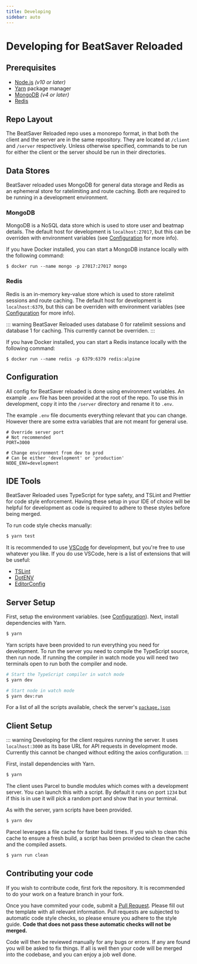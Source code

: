 ```yaml
---
title: Developing
sidebar: auto
---
```


# Developing for BeatSaver Reloaded

## Prerequisites
* [Node.js](https://nodejs.org/) *(v10 or later)*
* [Yarn](https://yarnpkg.com/) package manager
* [MongoDB](https://www.mongodb.com/) *(v4 or later)*
* [Redis](https://redis.io/)

## Repo Layout
The BeatSaver Reloaded repo uses a monorepo format, in that both the client and the server are in the same repository. They are located at `/client` and `/server` respectively. Unless otherwise specified, commands to be run for either the client or the server should be run in their directories.

## Data Stores
BeatSaver reloaded uses MongoDB for general data storage and Redis as an ephemeral store for ratelimiting and route caching. Both are required to be running in a development environment.

### MongoDB
MongoDB is a NoSQL data store which is used to store user and beatmap details. The default host for development is `localhost:27017`, but this can be overriden with environment variables (see [Configuration](#configuration) for more info).

If you have Docker installed, you can start a MongoDB instance locally with the following command:
```
$ docker run --name mongo -p 27017:27017 mongo
```

### Redis
Redis is an in-memory key-value store which is used to store ratelimit sessions and route caching. The default host for development is `localhost:6379`, but this can be overriden with environment variables (see [Configuration](#configuration) for more info).

::: warning
BeatSaver Reloaded uses database 0 for ratelimit sessions and database 1 for caching. This currently cannot be overriden.
:::

If you have Docker installed, you can start a Redis instance locally with the following command:
```
$ docker run --name redis -p 6379:6379 redis:alpine
```

## Configuration
All config for BeatSaver reloaded is done using environment variables. An example `.env` file has been provided at the root of the repo. To use this in development, copy it into the `/server` directory and rename it to `.env`.

The example `.env` file documents everything relevant that you can change. However there are some extra variables that are not meant for general use.

```env
# Override server port
# Not recommended
PORT=3000

# Change environment from dev to prod
# Can be either 'development' or 'production'
NODE_ENV=development
```

## IDE Tools
BeatSaver Reloaded uses TypeScript for type safety, and TSLint and Prettier for code style enforcement. Having these setup in your IDE of choice will be helpful for development as code is required to adhere to these styles before being merged.

To run code style checks manually:
```sh
$ yarn test
```

It is recommended to use [VSCode](https://code.visualstudio.com/) for development, but you're free to use whatever you like. If you do use VSCode, here is a list of extensions that will be useful:
* [TSLint](https://marketplace.visualstudio.com/items?itemName=ms-vscode.vscode-typescript-tslint-plugin)
* [DotENV](https://marketplace.visualstudio.com/items?itemName=mikestead.dotenv)
* [EditorConfig](https://marketplace.visualstudio.com/items?itemName=EditorConfig.EditorConfig)

## Server Setup
First, setup the environment variables. (see [Configuration](#configuration)). Next, install dependencies with Yarn.
```sh
$ yarn
```

Yarn scripts have been provided to run everything you need for development. To run the server you need to compile the TypeScript source, then run node. If running the compiler in watch mode you will need two terminals open to run both the compiler and node.

```sh
# Start the TypeScript compiler in watch mode
$ yarn dev

# Start node in watch mode
$ yarn dev:run
```

For a list of all the scripts available, check the server's [`package.json`](https://github.com/lolPants/beatsaver-reloaded/blob/master/server/package.json)

## Client Setup
::: warning
Developing for the client requires running the server. It uses `localhost:3000` as its base URL for API requests in development mode. Currently this cannot be changed without editing the axios configuration.
:::

First, install dependencies with Yarn.
```sh
$ yarn
```

The client uses Parcel to bundle modules which comes with a development server. You can launch this with a script. By default it runs on port `1234` but if this is in use it will pick a random port and show that in your terminal.

As with the server, yarn scripts have been provided.
```sh
$ yarn dev
```

Parcel leverages a file cache for faster build times. If you wish to clean this cache to ensure a fresh build, a script has been provided to clean the cache and the compiled assets.
```sh
$ yarn run clean
```

## Contributing your code
If you wish to contribute code, first fork the repository. It is recommended to do your work on a feature branch in your fork.

Once you have commited your code, submit a [Pull Request](https://github.com/lolPants/beatsaver-reloaded/pulls). Please fill out the template with all relevant information. Pull requests are subjected to automatic code style checks, so please ensure you adhere to the style guide. **Code that does not pass these automatic checks will not be merged.**

Code will then be reviewed manually for any bugs or errors. If any are found you will be asked to fix things. If all is well then your code will be merged into the codebase, and you can enjoy a job well done.
